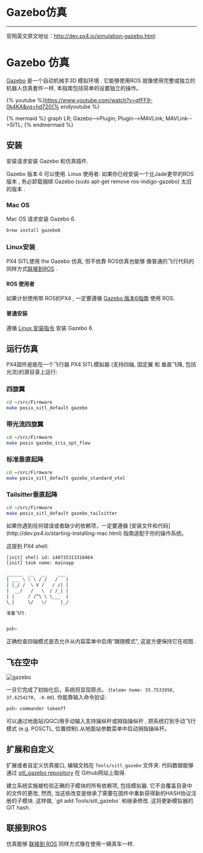 # Gazebo仿真
---
官网英文原文地址：http://dev.px4.io/simulation-gazebo.html

# Gazebo 仿真

[Gazebo](http://gazebosim.org) 是一个自动机械手3D 模拟环境 . 它能够使用ROS 就像使用完整或独立的机器人仿真套件一样, 本指南包括简单的设置独立的操作。

{% youtube %}https://www.youtube.com/watch?v=qfFF9-0k4KA&vq=hd720{% endyoutube %}

{% mermaid %}
graph LR;
  Gazebo-->Plugin;
  Plugin-->MAVLink;
  MAVLink-->SITL;
{% endmermaid %}


## 安装

安装请求安装 Gazebo 和仿真插件.

<aside class="tip">
Gazebo 版本 6 可以使用. Linux 使用者: 如果你已经安装一个比Jade更早的ROS版本 , 务必卸载捆绑 Gazebo (sudo apt-get remove ros-indigo-gazebo) 太旧的版本 .
</aside>

### Mac OS

Mac OS 请求安装 Gazebo 6.

<div class="host-code"></div>

```sh
brew install gazebo6
```

### Linux安装

 PX4 SITL使用 the Gazebo 仿真, 但不依靠 ROS仿真也能够 像普通的飞行代码的同样方式[联接到ROS](../4_Simulation/interfacingto_ros.md) .

#### ROS 使用者

如果计划使用带 ROS的PX4 , 一定要遵循  [Gazebo 版本6指南](http://gazebosim.org/tutorials?tut=ros_wrapper_versions#Gazebo6.xseries) 使用 ROS.

#### 普通安装

遵循 [Linux 安装指令](http://gazebosim.org/tutorials?tut=install_ubuntu&ver=6.0&cat=install) 安装 Gazebo 6.

## 运行仿真

PX4固件是能在一个飞行器 PX4 SITL模拟器 (支持四轴, 固定翼 和 垂直飞降, 包括光流)的源目录上运行:

### 四旋翼

<div class="host-code"></div>

```sh
cd ~/src/Firmware
make posix_sitl_default gazebo
```

### 带光流四旋翼

<div class="host-code"></div>

```sh
cd ~/src/Firmware
make posix gazebo_iris_opt_flow
```

### 标准垂直起降

<div class="host-code"></div>

```sh
cd ~/src/Firmware
make posix_sitl_default gazebo_standard_vtol
```

### Tailsitter垂直起降 

<div class="host-code"></div>

```sh
cd ~/src/Firmware
make posix_sitl_default gazebo_tailsitter
```

<aside class="tip">
如果你遇到任何错误或者缺少的依赖项，一定要遵循 [安装文件和代码](http://dev.px4.io/starting-installing-mac.html) 指南适配于你的操作系统。
<aside>

这提到 PX4 shell:

```sh
[init] shell id: 140735313310464
[init] task name: mainapp

______  __   __    ___
| ___ \ \ \ / /   /   |
| |_/ /  \ V /   / /| |
|  __/   /   \  / /_| |
| |     / /^\ \ \___  |
\_|     \/   \/     |_/

准备飞行.


pxh>
```

<aside class="note">
正确检查四轴模式是否允许从内容菜单中启用“跟随模式”, 这是方便保持它在视图 .
</aside>

## 飞在空中

 ![gazebo](../pictures/sim\gazebo.png)

一旦它完成了初始化后，系统将显现原点。  (`telem> home: 55.7533950, 37.6254270, -0.00`). 你能靠输入命令验证:

```sh
pxh> commander takeoff
```

<aside class="tip">
 可以通过地面站(QGC)用手动输入支持操纵杆或拇指操纵杆 , 把系统打到手动飞行模式 (e.g. POSCTL, 位置控制).从地面站参数菜单中启动拇指操纵杆。
</aside>

## 扩展和自定义

扩展或者自定义仿真接口, 编辑文档在 `Tools/sitl_gazebo` 文件夹. 代码数据能够通过 [sitl_gazebo repository](https://github.com/px4/sitl_gazebo) 在 Github网站上取得.

<aside class="note">
建立系统实施被检验正确的子模块的所有依赖项, 包括模拟器. 它不会覆盖目录中的文件的更改, 然而, 当这些改变是继承了需要在固件中重新获得新的HASH协议注册的子模块.  这样做, `git add Tools/sitl_gazebo` 和继承修改. 这将更新模拟器的 GIT hash.
</aside>

## 联接到ROS

仿真能够 [联接到 ROS](../4_Simulation/interfacingto_ros.md) 同样方式像在使用一辆真车一样.
